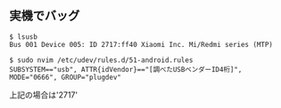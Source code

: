 ## 実機でバッグ

```
$ lsusb
Bus 001 Device 005: ID 2717:ff40 Xiaomi Inc. Mi/Redmi series (MTP)
```

```
$ sudo nvim /etc/udev/rules.d/51-android.rules
SUBSYSTEM=="usb", ATTR{idVendor}=="[調べたUSBベンダーID4桁]", MODE="0666", GROUP="plugdev"
```

上記の場合は'2717'

